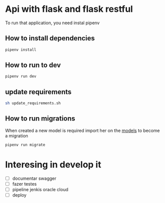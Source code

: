 # Api with flask and flask restful

To run that application, you need instal pipenv

## How to install dependencies

```bash
pipenv install
```

## How to run to dev

```bash
pipenv run dev
```

## update requirements

```bash
sh update_requirements.sh
```

## How to run migrations

When created a new model is required import her on the [models](app/database/models/__init__.py) to become a migration

```bash
pipenv run migrate
```

# Interesing in develop it

- [ ] documentar swagger
- [ ] fazer testes
- [ ] pipeline jenkis oracle cloud
- [ ] deploy
